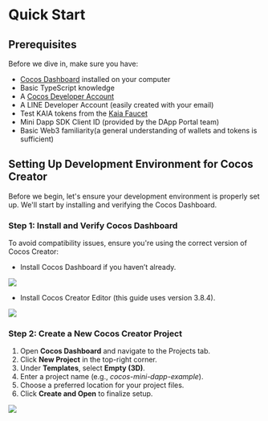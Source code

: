 # Quick Start

## Prerequisites <a id="prerequisites"></a>

Before we dive in, make sure you have:

- [Cocos Dashboard](https://www.cocos.com/en/creator-download) installed on your computer
- Basic TypeScript knowledge
- A [Cocos Developer Account](https://auth.cocos.com/#/sign_up/register?language=en)
- A LINE Developer Account (easily created with your email)
- Test KAIA tokens from the [Kaia Faucet](https://faucet.kaia.io/)
- Mini Dapp SDK Client ID (provided by the DApp Portal team)
- Basic Web3 familiarity(a general understanding of wallets and tokens is sufficient)

## Setting Up Development Environment for Cocos Creator <a id="setting-up-dev-environment"></a>

Before we begin, let's ensure your development environment is properly set up. We'll start by installing and verifying the Cocos Dashboard.

### Step 1: Install and Verify Cocos Dashboard <a id="install-and-verify"></a>

To avoid compatibility issues, ensure you're using the correct version of Cocos Creator:

- Install Cocos Dashboard if you haven’t already.

![](/img/minidapps/cocos-creator/cocos-dashboard-download-r.png)

- Install Cocos Creator Editor (this guide uses version 3.8.4).

![](/img/minidapps/cocos-creator/cocos-creator-download-r.png)

### Step 2: Create a New Cocos Creator Project <a id="create-new-cocos-project"></a>

1. Open **Cocos Dashboard** and navigate to the Projects tab.
2. Click **New Project** in the top-right corner.
3. Under **Templates**, select **Empty (3D)**.
4. Enter a project name (e.g., _cocos-mini-dapp-example_).
5. Choose a preferred location for your project files.
6. Click **Create and Open** to finalize setup.

![](/img/minidapps/cocos-creator/cocos-create-project-r.png)
